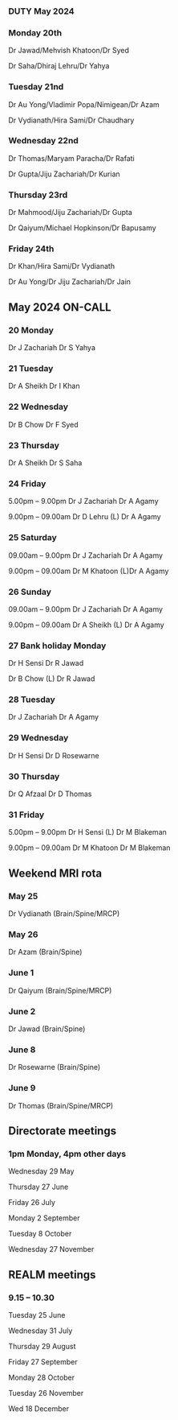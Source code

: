 

### DUTY May 2024

### Monday 20th
Dr Jawad/Mehvish Khatoon/Dr Syed

Dr Saha/Dhiraj Lehru/Dr Yahya

### Tuesday 21nd
Dr Au Yong/Vladimir Popa/Nimigean/Dr Azam

Dr Vydianath/Hira Sami/Dr Chaudhary

### Wednesday 22nd
Dr Thomas/Maryam Paracha/Dr Rafati

Dr Gupta/Jiju Zachariah/Dr Kurian

### Thursday 23rd
Dr Mahmood/Jiju Zachariah/Dr Gupta

Dr Qaiyum/Michael Hopkinson/Dr Bapusamy


### Friday 24th
Dr Khan/Hira Sami/Dr Vydianath

Dr Au Yong/Dr Jiju Zachariah/Dr Jain


## May 2024 ON-CALL

 
### 20	Monday				
Dr J Zachariah	Dr S Yahya

### 21	Tuesday				
Dr A Sheikh	Dr I Khan

### 22	Wednesday			
Dr B Chow	Dr F Syed

### 23	Thursday			
Dr A Sheikh	Dr S Saha 

### 24	Friday 
5.00pm – 9.00pm		Dr J Zachariah	Dr A Agamy

9.00pm – 09.00am	Dr D Lehru (L)	Dr A Agamy
 
### 25	Saturday 
09.00am – 9.00pm	Dr J Zachariah	Dr A Agamy

9.00pm – 09.00am	Dr M Khatoon (L)Dr A Agamy
 
### 26	Sunday 
09.00am – 9.00pm	Dr J Zachariah	Dr A Agamy

9.00pm – 09.00am	Dr A Sheikh (L)	Dr A Agamy

### 27	Bank holiday Monday		
Dr H Sensi	Dr R Jawad

Dr B Chow (L)	Dr R Jawad

### 28	Tuesday				
Dr J Zachariah	Dr A Agamy

### 29	Wednesday			
Dr H Sensi	Dr D Rosewarne

### 30	Thursday			
Dr Q Afzaal	Dr D Thomas

### 31	Friday 
5.00pm – 9.00pm	Dr H Sensi (L)	Dr M Blakeman

9.00pm – 09.00am Dr M Khatoon	Dr M Blakeman


## Weekend MRI rota
		
### May 25

Dr Vydianath 	(Brain/Spine/MRCP)

### May 26

Dr Azam	(Brain/Spine)

		
### June 1

Dr Qaiyum	(Brain/Spine/MRCP)

### June 2

Dr Jawad	(Brain/Spine)

### June 8

Dr Rosewarne	(Brain/Spine)

### June 9

Dr Thomas	(Brain/Spine/MRCP)


## Directorate meetings  
### 1pm Monday, 4pm other days


Wednesday 29 May

Thursday 27 June

Friday 26 July

Monday 2 September

Tuesday 8 October

Wednesday 27 November


## REALM meetings
### 9.15 – 10.30


Tuesday 25 June 	

Wednesday 31 July 	

Thursday 29 August	

Friday 27 September

Monday 28 October  

Tuesday 26 November		

Wed 18 December	




